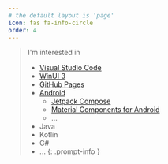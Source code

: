 ```yaml
---
# the default layout is 'page'
icon: fas fa-info-circle
order: 4
---
```

> I'm interested in
> - [Visual Studio Code](https://github.com/microsoft/vscode)
> - [WinUI 3](https://github.com/microsoft/microsoft-ui-xaml)
> - [GitHub Pages](https://pages.github.com/)
> - [Android](https://developer.android.com/)
>   - [Jetpack Compose](https://developer.android.com/compose)
>   - [Material Components for Android](https://github.com/material-components/material-components-android)
>   - ...
> - Java
> - Kotlin
> - C#
> - ...
{: .prompt-info }
